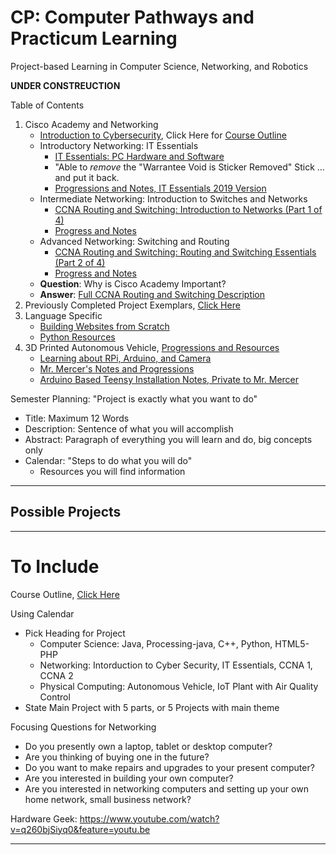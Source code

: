 # CP: Computer Pathways and Practicum Learning
Project-based Learning in Computer Science, Networking, and Robotics

**UNDER CONSTREUCTION**

Table of Contents
1. Cisco Academy and Networking
   - <a href="https://www.netacad.com/courses/security/introduction-cybersecurity">Introduction to Cybersecurity</a>, Click Here for <a href="https://github.com/QEHS-Networking/Intro-to-Cybersecurity">Course Outline</a>
   - Introductory Networking: IT Essentials
     - <a href="https://www.netacad.com/courses/os-it/it-essentials">IT Essentials: PC Hardware and Software</a>
     - "Able to *remove* the "Warrantee Void is Sticker Removed" Stick ... and put it back.
     - <a href="https://github.com/QEHS-Networking/IT-Essentials-Planning-and-Links">Progressions and Notes, IT Essentials 2019 Version</a>
   - Intermediate Networking: Introduction to Switches and Networks
     - <a href="https://www.netacad.com/courses/networking/ccna-rs-introduction-networks">CCNA Routing and Switching: Introduction to Networks (Part 1 of 4)</a>
     - <a href="https://github.com/QEHS-Networking/CCNA1-Introduction-to-Networking">Progress and Notes</a>
   - Advanced Networking: Switching and Routing
     - <a href="https://www.netacad.com/courses/networking/ccna-routing-switching-essentials">CCNA Routing and Switching: Routing and Switching Essentials (Part 2 of 4)</a>
     - <a href="https://github.com/QEHS-Networking/CCNA-2-Routing-and-Switching-Essentials">Progress and Notes</a>
   - **Question**: Why is Cisco Academy Important?
   - **Answer**: <a href="https://www.cisco.com/c/en/us/training-events/training-certifications/certifications/associate/ccna-routing-switching.html">Full CCNA Routing and Switching Description</a>
2. Previously Completed Project Exemplars, <a href="">Click Here</a>
3. Language Specific
   - <a href="https://github.com/MercersKitchen/Webpages-Sites/tree/master/Self%20Study">Building Websites from Scratch</a>
   - <a href="https://github.com/computer-pathways/Python">Python Resources</a>
4. 3D Printed Autonomous Vehicle, <a href="https://github.com/QEHS-SpecialProjects/3D-Printed-Autonomous-Vehicle">Progressions and Resources</a>
   - <a href="https://github.com/Dev-Outreach/RPi-Arduino-Camera">Learning about RPi, Arduino, and Camera</a>
   - <a href="https://github.com/QEHS-SpecialProjects/Autonomous-Vehicle">Mr. Mercer's Notes and Progressions</a>
   - <a href="https://drive.google.com/drive/folders/193Be1EvXhHWg-i1rmQdFSfw4CR-nRi6t">Arduino Based Teensy Installation Notes, Private to Mr. Mercer</a>


Semester Planning: "Project is exactly what you want to do"
- Title: Maximum 12 Words
- Description: Sentence of what you will accomplish
- Abstract: Paragraph of everything you will learn and do, big concepts only
- Calendar: "Steps to do what you will do"
  - Resources you will find information

---

## Possible Projects


---

# To Include

Course Outline, <a href="">Click Here</a>

Using Calendar
- Pick Heading for Project
  - Computer Science: Java, Processing-java, C++, Python, HTML5-PHP
  - Networking: Intorduction to Cyber Security, IT Essentials, CCNA 1, CCNA 2
  - Physical Computing: Autonomous Vehicle, IoT Plant with Air Quality Control
- State Main Project with 5 parts, or 5 Projects with main theme

Focusing Questions for Networking
- Do you presently own a laptop, tablet or desktop computer?
- Are you thinking of buying one in the future?
- Do you want to make repairs and upgrades to your present computer?
- Are you interested in building your own computer?  
- Are you interested in networking computers and setting up your own home network, small business network?

Hardware Geek: https://www.youtube.com/watch?v=q260bjSiyq0&feature=youtu.be


---
